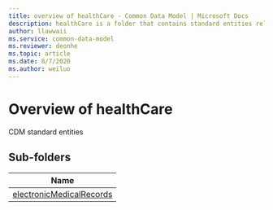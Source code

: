 ```yaml
---
title: overview of healthCare - Common Data Model | Microsoft Docs
description: healthCare is a folder that contains standard entities related to the Common Data Model.
author: llawwaii
ms.service: common-data-model
ms.reviewer: deonhe
ms.topic: article
ms.date: 8/7/2020
ms.author: weiluo
---
```


# Overview of healthCare

CDM standard entities  

## Sub-folders

|Name|
|---|
|[electronicMedicalRecords](electronicMedicalRecords/overview.md)|



